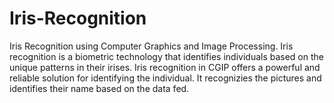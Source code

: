 # Iris-Recognition
Iris Recognition using Computer Graphics and Image Processing.
Iris recognition is a biometric technology that identifies individuals based on the unique patterns in their irises. Iris recognition in CGIP offers a powerful and reliable solution for identifying the individual. It recognizies the pictures and identifies their name based on the data fed.

